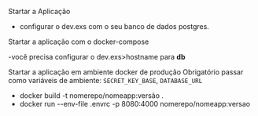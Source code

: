 Startar a Aplicação

- configurar o dev.exs com o seu banco de dados postgres.

Startar a aplicação com o docker-compose

-você precisa configurar o dev.exs>hostname para **db**

Startar a aplicação em ambiente docker de produção
Obrigatório passar como variáveis de ambiente: `SECRET_KEY_BASE`, `DATABASE_URL`

- docker build -t nomerepo/nomeapp:versão .
- docker run --env-file .envrc -p 8080:4000 nomerepo/nomeapp:versao
